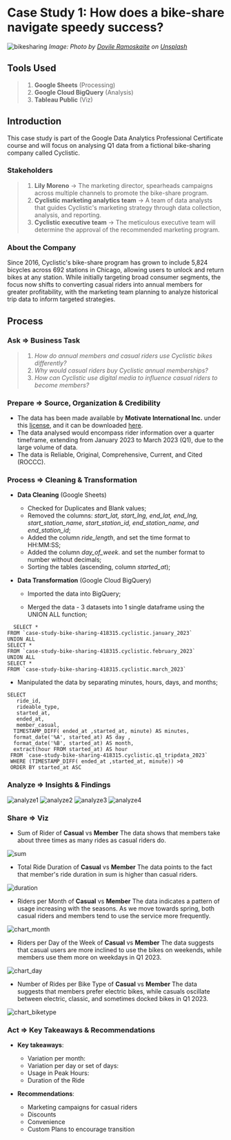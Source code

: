 # **Case Study 1: How does a bike-share navigate speedy success?** 

![bikesharing](assets/bikesharing.jpg)
*Image: Photo by <a href="https://unsplash.com/@dovilerm?utm_content=creditCopyText&utm_medium=referral&utm_source=unsplash">Dovile Ramoskaite</a> on <a href="https://unsplash.com/photos/people-riding-bike-x8rDSFN2DpY?utm_content=creditCopyText&utm_medium=referral&utm_source=unsplash">Unsplash</a>*
 
## Tools Used 

> 1. **Google Sheets** (Processing)
> 1. **Google Cloud BigQuery** (Analysis)
> 2. **Tableau Public** (Viz)

## Introduction

This case study is part of the Google Data Analytics Professional Certificate course and will focus on analysing Q1 data from a fictional bike-sharing company called Cyclistic.

### Stakeholders

> 1. **Lily Moreno** -> The marketing director, spearheads campaigns across multiple channels to promote the bike-share program.
> 2. **Cyclistic marketing analytics team** -> A team of data analysts that guides Cyclistic's marketing strategy through data collection, analysis, and reporting.
> 3. **Cyclistic executive team** -> The meticulous executive team will determine the approval of the recommended marketing program.

### About the Company 

Since 2016, Cyclistic's bike-share program has grown to include 5,824 bicycles across 692 stations in Chicago, allowing users to unlock and return bikes at any station. While initially targeting broad consumer segments, the focus now shifts to converting casual riders into annual members for greater profitability, with the marketing team planning to analyze historical trip data to inform targeted strategies.


## Process 

### Ask => Business Task 

> 1. *How do annual members and casual riders use Cyclistic bikes differently?*
> 2. *Why would casual riders buy Cyclistic annual memberships?*
> 3. *How can Cyclistic use digital media to influence casual riders to become members?*


### Prepare => Source, Organization & Credibility

- The data has been made available by **Motivate International Inc.** under this
[license](https://divvybikes.com/data-license-agreement), and it can be downloaded [here](https://divvy-tripdata.s3.amazonaws.com/index.html).
- The data analysed would encompass rider information over a quarter timeframe, extending from January 2023 to March 2023 (Q1), due to the large volume of data.
- The data is Reliable, Original, Comprehensive, Current, and Cited (ROCCC).


### Process => Cleaning & Transformation

- **Data Cleaning** (Google Sheets)
  - Checked for Duplicates and Blank values;
  - Removed the columns: *start_lat, start_lng, end_lat, end_lng, start_station_name,	start_station_id,	end_station_name, and	end_station_id*;
  - Added the column *ride_length*, and set the time format to HH:MM:SS;
  - Added the column *day_of_week*. and set the number format to number without decimals;
  - Sorting the tables (ascending, column *started_at*);

- **Data Transformation** (Google Cloud BigQuery)
   
  - Imported the data into BigQuery;
     
  - Merged the data - 3 datasets into 1 single dataframe using the UNION ALL function;
``` 
  SELECT *
FROM `case-study-bike-sharing-418315.cyclistic.january_2023`
UNION ALL 
SELECT *
FROM `case-study-bike-sharing-418315.cyclistic.february_2023`
UNION ALL
SELECT *
FROM `case-study-bike-sharing-418315.cyclistic.march_2023`
``` 
   
  - Manipulated the data by separating minutes, hours, days, and months;
```
SELECT
   ride_id,
   rideable_type,
   started_at,
   ended_at,
   member_casual,
  TIMESTAMP_DIFF( ended_at ,started_at, minute) AS minutes,
  format_date('%A', started_at) AS day ,
  format_date('%B', started_at) AS month,
  extract(hour FROM started_at) AS hour
 FROM `case-study-bike-sharing-418315.cyclistic.q1_tripdata_2023`
 WHERE (TIMESTAMP_DIFF( ended_at ,started_at, minute)) >0
 ORDER BY started_at ASC
 ```  


### Analyze => Insights & Findings

![analyze1](assets/analyze1.png)
![analyze2](assets/analyze2.png)
![analyze3](assets/analyze3.png)
![analyze4](assets/analyze4.png)


### Share => Viz

- Sum of Rider of **Casual** vs **Member**
The data shows that members take about three times as many rides as casual riders do. 

![sum](assets/sum.png)

- Total Ride Duration of **Casual** vs **Member**
The data points to the fact that member's ride duration in sum is higher than casual riders.

![duration](assets/duration.png)

- Riders per Month of **Casual** vs **Member**
The data indicates a pattern of usage increasing with the seasons. As we move towards spring, both casual riders and members tend to use the service more frequently.

![chart_month](assets/chart_month.png)

- Riders per Day of the Week of **Casual** vs **Member**
The data suggests that casual users are more inclined to use the bikes on weekends, while members use them more on weekdays in Q1 2023.

![chart_day](assets/chart_day.png)

- Number of Rides per Bike Type of **Casual** vs **Member** 
The data suggests that members prefer electric bikes, while casuals oscillate between electric, classic, and sometimes docked bikes in Q1 2023.

![chart_biketype](assets/chart_biketype.png)


### Act => Key Takeaways & Recommendations

- **Key takeaways**:
  - Variation per month:
  - Variation per day or set of days:
  - Usage in Peak Hours:
  - Duration of the Ride

- **Recommendations**:
  - Marketing campaigns for casual riders
  - Discounts
  - Convenience
  - Custom Plans to encourage transition


